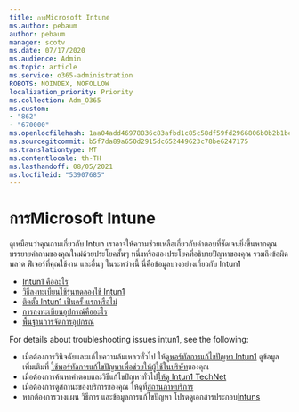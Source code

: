 ```yaml
---
title: การMicrosoft Intune
ms.author: pebaum
author: pebaum
manager: scotv
ms.date: 07/17/2020
ms.audience: Admin
ms.topic: article
ms.service: o365-administration
ROBOTS: NOINDEX, NOFOLLOW
localization_priority: Priority
ms.collection: Adm_O365
ms.custom:
- "862"
- "670000"
ms.openlocfilehash: 1aa04add46978836c83afbd1c85c58df59fd2966806b0b2b1be5bd8cb5774d47
ms.sourcegitcommit: b5f7da89a650d2915dc652449623c78be6247175
ms.translationtype: MT
ms.contentlocale: th-TH
ms.lasthandoff: 08/05/2021
ms.locfileid: "53907685"
---
```

# <a name="working-with-microsoft-intune"></a>การMicrosoft Intune

ดูเหมือนว่าคุณถามเกี่ยวกับ Intun เราอาจให้ความช่วยเหลือเกี่ยวกับคําตอบที่ชัดเจนยิ่งขึ้นหากคุณบรรยายคําถามของคุณใหม่ด้วยประโยคสั้นๆ หนึ่งหรือสองประโยคที่อธิบายปัญหาของคุณ รวมถึงข้อผิดพลาด ฟีเจอร์ที่คุณใช้งาน และอื่นๆ ในระหว่างนี้ นี่คือข้อมูลบางอย่างเกี่ยวกับ Intun1

- [Intun1 คืออะไร](https://docs.microsoft.com/intune/what-is-intune)
- [วิธีลงทะเบียนใช้รุ่นทดลองใช้ Intun1](https://docs.microsoft.com/intune/free-trial-sign-up)
- [ติดตั้ง Intun1 เป็นครั้งแรกหรือไม่](https://docs.microsoft.com/intune/setup-steps)
- [การลงทะเบียนอุปกรณ์คืออะไร](https://docs.microsoft.com/intune/device-enrollment)
- [พื้นฐานการจัดการอุปกรณ์](https://docs.microsoft.com/mem/intune/fundamentals/)

For details about troubleshooting issues intun1, see the following:

- เมื่อต้องการวินิจฉัยและแก้ไขความล้มเหลวทั่วไป ให้ดู[พอร์ทัลการแก้ไขปัญหา Intun1](https://aka.ms/intunetroubleshooting) ดูข้อมูลเพิ่มเติมที่ [ใช้พอร์ทัลการแก้ไขปัญหาเพื่อช่วยให้ผู้ใช้ในบริษัท](https://docs.microsoft.com/intune/help-desk-operators)ของคุณ
- เมื่อต้องการค้นหาคําตอบและวิธีแก้ไขปัญหาทั่วไป[ให้ดู Intun1 TechNet](https://aka.ms/intuneforums)
- เมื่อต้องการดูสถานะของบริการของคุณ ให้ดูที่[สถานภาพบริการ](https://portal.office.com/AdminPortal/Home#/servicehealth)
- หากต้องการวางแผน วิธีการ และข้อมูลการแก้ไขปัญหา โปรดดูเอกสารประกอบ[Intuns](https://docs.microsoft.com/intune/)